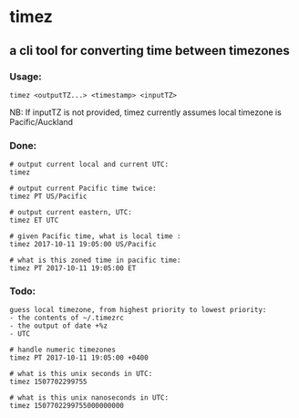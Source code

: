 timez 
=====

a cli tool for converting time between timezones
------------------------------------------------

### Usage:
```
timez <outputTZ...> <timestamp> <inputTZ>
```
NB: If inputTZ is not provided, timez currently assumes local timezone is Pacific/Auckland

### Done:
```
# output current local and current UTC:
timez 

# output current Pacific time twice:
timez PT US/Pacific

# output current eastern, UTC:
timez ET UTC

# given Pacific time, what is local time :
timez 2017-10-11 19:05:00 US/Pacific

# what is this zoned time in pacific time:
timez PT 2017-10-11 19:05:00 ET 
```

### Todo:
```
guess local timezone, from highest priority to lowest priority:
- the contents of ~/.timezrc
- the output of date +%z
- UTC

# handle numeric timezones
timez PT 2017-10-11 19:05:00 +0400

# what is this unix seconds in UTC:
timez 1507702299755

# what is this unix nanoseconds in UTC:
timez 1507702299755000000000
```
